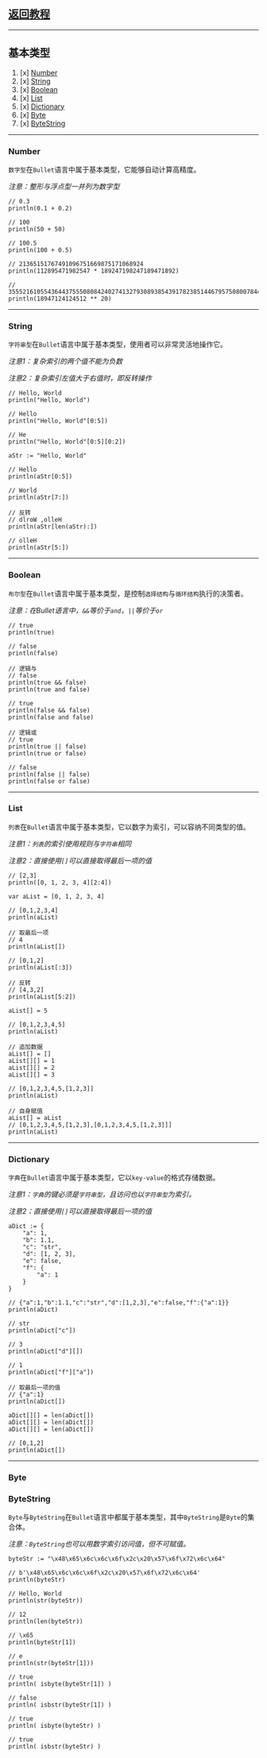 ## [返回教程](README.md)
***
## 基本类型
1. [x] [Number](#Number)
2. [x] [String](#String)
3. [x] [Boolean](#Boolean)
4. [x] [List](#List)
5. [x] [Dictionary](#Dictionary)
6. [x] [Byte](#Byte)
7. [x] [ByteString](#ByteString)
***
### <a id="Number">Number</a>
`数字型`在`Bullet`语言中属于基本类型，它能够自动计算高精度。

_注意：整形与浮点型一并列为数字型_

```bullet
// 0.3
println(0.1 + 0.2)

// 100
println(50 + 50)

// 100.5
println(100 + 0.5)

// 21365151767491096751669875171068924
println(112895471982547 * 189247198247189471892)

// 35552161055436443755508084240274132793089385439178238514467957508007844000544076747395716898238059499948047971683174020714017399142985160795716787474869523888793381177257875338657581884723240816721344981881645879755708642174837032776956529001159752127860003806642176
println(18947124124512 ** 20)
```
***
### <a id="String">String</a>
`字符串型`在`Bullet`语言中属于基本类型，使用者可以非常灵活地操作它。

_注意1：复杂索引的两个值不能为负数_

_注意2：复杂索引左值大于右值时，即反转操作_

```bullet
// Hello, World
println("Hello, World")

// Hello
println("Hello, World"[0:5])

// He
println("Hello, World"[0:5][0:2])

aStr := "Hello, World"

// Hello
println(aStr[0:5])

// World
println(aStr[7:])

// 反转
// dlroW ,olleH
println(aStr[len(aStr):])

// olleH
println(aStr[5:])
```
***
### <a id="Boolean">Boolean</a>
`布尔型`在`Bullet`语言中属于基本类型，是控制`选择结构`与`循环结构`执行的决策者。

_注意：在Bullet语言中，`&&`等价于`and`，`||`等价于`or`_

```bullet
// true
println(true)

// false
println(false)

// 逻辑与
// false
println(true && false)
println(true and false)

// true
println(false && false)
println(false and false)

// 逻辑或
// true
println(true || false)
println(true or false)

// false
println(false || false)
println(false or false)
```
***
### <a id="List">List</a>
`列表`在`Bullet`语言中属于基本类型，它以数字为索引，可以容纳不同类型的值。

_注意1：`列表`的索引使用规则与`字符串`相同_

_注意2：直接使用`[]`可以直接取得最后一项的值_

```bullet
// [2,3]
println([0, 1, 2, 3, 4][2:4])

var aList = [0, 1, 2, 3, 4]

// [0,1,2,3,4]
println(aList)

// 取最后一项
// 4
println(aList[])

// [0,1,2]
println(aList[:3])

// 反转
// [4,3,2]
println(aList[5:2])

aList[] = 5

// [0,1,2,3,4,5]
println(aList)

// 追加数据
aList[] = []
aList[][] = 1
aList[][] = 2
aList[][] = 3

// [0,1,2,3,4,5,[1,2,3]]
println(aList)

// 自身赋值
aList[] = aList
// [0,1,2,3,4,5,[1,2,3],[0,1,2,3,4,5,[1,2,3]]]
println(aList)
```
***
### <a id="Dictionary">Dictionary</a>
`字典`在`Bullet`语言中属于基本类型，它以`key-value`的格式存储数据。

_注意1：`字典`的键必须是`字符串型`，且访问也以`字符串型`为索引。_

_注意2：直接使用`[]`可以直接取得最后一项的值_

```bullet
aDict := {
    "a": 1,
    "b": 1.1,
    "c": "str",
    "d": [1, 2, 3],
    "e": false,
    "f": {
        "a": 1
    }
}

// {"a":1,"b":1.1,"c":"str","d":[1,2,3],"e":false,"f":{"a":1}}
println(aDict)

// str
println(aDict["c"])

// 3
println(aDict["d"][])

// 1
println(aDict["f"]["a"])

// 取最后一项的值
// {"a":1}
println(aDict[])

aDict[][] = len(aDict[])
aDict[][] = len(aDict[])
aDict[][] = len(aDict[])

// [0,1,2]
println(aDict[])
```
***
### <a id="Byte">Byte</a>
### <a id="ByteString">ByteString</a>
`Byte`与`ByteString`在`Bullet`语言中都属于基本类型，其中`ByteString`是`Byte`的集合体。

_注意：`ByteString`也可以用数字索引访问值，但不可赋值。_

```bullet
byteStr := "\x48\x65\x6c\x6c\x6f\x2c\x20\x57\x6f\x72\x6c\x64"

// b'\x48\x65\x6c\x6c\x6f\x2c\x20\x57\x6f\x72\x6c\x64'
println(byteStr)

// Hello, World
println(str(byteStr))

// 12
println(len(byteStr))

// \x65
println(byteStr[1])

// e
println(str(byteStr[1]))

// true
println( isbyte(byteStr[1]) )

// false
println( isbstr(byteStr[1]) )

// true
println( isbyte(byteStr) )

// true
println( isbstr(byteStr) )
```